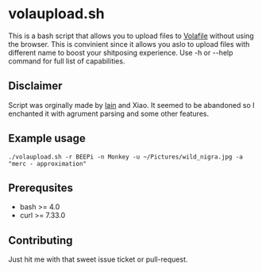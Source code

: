 volaupload.sh
=============

This is a bash script that allows you to upload files to [Volafile](https://volafile.io) 
without using the browser. This is convinient since it allows you aslo to upload
files with different name to boost your shitposing experience. Use -h or --help command
for full list of capabilities.

Disclaimer
----------

Script was orginally made by [lain](https://github.com/laino) and Xiao. It seemed
to be abandoned so I enchanted it with agrument parsing and some other features.

Example usage
-------------

`./volaupload.sh -r BEEPi -n Monkey -u ~/Pictures/wild_nigra.jpg -a "merc - approximation"`

Prerequsites
------------

- bash >= 4.0
- curl >= 7.33.0

Contributing
------------

Just hit me with that sweet issue ticket or pull-request.
